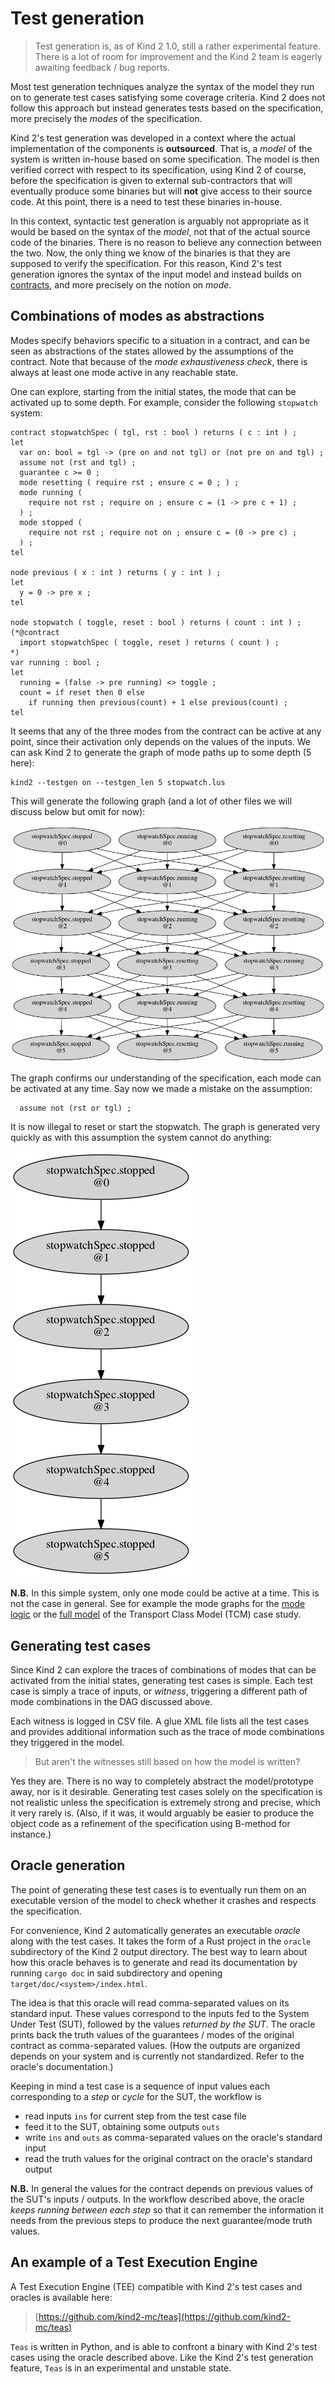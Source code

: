 # Test generation


> Test generation is, as of Kind 2 1.0, still a rather experimental feature.
> There is a lot of room for improvement and the Kind 2 team is eagerly
> awaiting feedback / bug reports.


Most test generation techniques analyze the syntax of the model they run on to
generate test cases satisfying some coverage criteria. Kind 2 does not follow
this approach but instead generates tests based on the specification, more
precisely the *modes* of the specification.

Kind 2's test generation was developed in a context where the actual
implementation of the components is **outsourced**. That is, a *model* of the
system is written in-house based on some specification. The model is then
verified correct with respect to its specification, using Kind 2 of course,
before the specification is given to external sub-contractors that will
eventually produce some binaries but will **not** give access to their source
code. At this point, there is a need to test these binaries in-house.

In this context, syntactic test generation is arguably not appropriate as it
would be based on the syntax of the *model*, not that of the actual source code
of the binaries. There is no reason to believe any connection between the two.
Now, the only thing we know of the binaries is that they are supposed to
verify the specification. For this reason, Kind 2's test generation ignores
the syntax of the input model and instead builds on
[contracts](./../9_other/2_contract_semantics.md#contract-semantics), and more precisely on the
notion on *mode*.


## Combinations of modes as abstractions


Modes specify behaviors specific to a situation in a contract, and can be seen
as abstractions of the states allowed by the assumptions of the contract. Note
that because of the *mode exhaustiveness check*, there is always at least one
mode active in any reachable state.

One can explore, starting from the initial states, the mode that can be
activated up to some depth. For example, consider the following `stopwatch`
system:

```
contract stopwatchSpec ( tgl, rst : bool ) returns ( c : int ) ;
let
  var on: bool = tgl -> (pre on and not tgl) or (not pre on and tgl) ;
  assume not (rst and tgl) ;
  guarantee c >= 0 ;
  mode resetting ( require rst ; ensure c = 0 ; ) ;
  mode running (
    require not rst ; require on ; ensure c = (1 -> pre c + 1) ;
  ) ;
  mode stopped (
    require not rst ; require not on ; ensure c = (0 -> pre c) ;
  ) ;
tel

node previous ( x : int ) returns ( y : int ) ;
let
  y = 0 -> pre x ;
tel

node stopwatch ( toggle, reset : bool ) returns ( count : int ) ;
(*@contract
  import stopwatchSpec ( toggle, reset ) returns ( count ) ;
*)
var running : bool ;
let
  running = (false -> pre running) <> toggle ;
  count = if reset then 0 else
    if running then previous(count) + 1 else previous(count) ;
tel
```

It seems that any of the three modes from the contract can be active at any
point, since their activation only depends on the values of the inputs. We can
ask Kind 2 to generate the graph of mode paths up to some depth (5 here):

```
kind2 --testgen on --testgen_len 5 stopwatch.lus
```

This will generate the following graph (and a lot of other files we will
discuss below but omit for now):

![Stopwatch DAG](./3_stopwatch_1.png)

The graph confirms our understanding of the specification, each mode can be
activated at any time. Say now we made a mistake on the assumption:

```
  assume not (rst or tgl) ;
```

It is now illegal to reset or start the stopwatch. The graph is generated very
quickly as with this assumption the system cannot do anything:

![Stopwatch mistake DAG](./3_stopwatch_2.png)

**N.B.** In this simple system, only one mode could be active at a time. This
is not the case in general. See for example the mode graphs for the [mode logic](https://github.com/kind2-mc/cocospec_tcm_experiments/blob/master/graphs/MODE_LOGIC/dot.pdf)
or the [full model](https://github.com/kind2-mc/cocospec_tcm_experiments/blob/master/graphs/Mode_plus_Longitudinal/dot.pdf)
of the Transport Class Model (TCM) case study.



## Generating test cases

Since Kind 2 can explore the traces of combinations of modes that can be
activated from the initial states, generating test cases is simple. Each test
case is simply a trace of inputs, or *witness*, triggering a different path of
mode combinations in the DAG discussed above.

Each witness is logged in CSV file. A glue XML file lists all the test cases
and provides additional information such as the trace of mode combinations they
triggered in the model.

> But aren't the witnesses still based on how the model is written?

Yes they are. There is no way to completely abstract the model/prototype away,
nor is it desirable. Generating test cases solely on the specification is not
realistic unless the specification is extremely strong and precise, which it
very rarely is. (Also, if it was, it would arguably be easier to produce
the object code as a refinement of the specification using B-method for
instance.)



## Oracle generation

The point of generating these test cases is to eventually run them on an
executable version of the model to check whether it crashes and respects the
specification.

For convenience, Kind 2 automatically generates an executable *oracle* along
with the test cases. It takes the form of a Rust project in the `oracle`
subdirectory of the Kind 2 output directory. The best way to learn about how
this oracle behaves is to generate and read its documentation by running
`cargo doc` in said subdirectory and opening `target/doc/<system>/index.html`.

The idea is that this oracle will read comma-separated values on its standard
input. These values correspond to the inputs fed to the System Under Test
(SUT), followed by the values *returned by the SUT*. The oracle prints back
the truth values of the guarantees / modes of the original contract as
comma-separated values. (How the outputs are organized depends on your system
and is currently not standardized. Refer to the oracle's documentation.)

Keeping in mind a test case is a sequence of input values each corresponding to
a *step* or *cycle* for the SUT, the workflow is

* read inputs `ins` for current step from the test case file
* feed it to the SUT, obtaining some outputs `outs`
* write `ins` and `outs` as comma-separated values on the oracle's standard
  input
* read the truth values for the original contract on the oracle's standard
  output

**N.B.** In general the values for the contract depends on previous values
of the SUT's inputs / outputs. In the workflow described above, the oracle
*keeps running between each step* so that it can remember the information it
needs from the previous steps to produce the next guarantee/mode truth values.


## An example of a Test Execution Engine

A Test Execution Engine (TEE) compatible with Kind 2's test cases and oracles
is available here:

> [https://github.com/kind2-mc/teas](https://github.com/kind2-mc/teas)

`Teas` is written in Python, and is able to confront a binary with Kind 2's
test cases using the oracle described above. Like the Kind 2's test generation
feature, `Teas` is in an experimental and unstable state.
